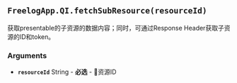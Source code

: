 ## `FreelogApp.QI.fetchSubResource(resourceId)`
获取presentable的子资源的数据内容；同时，可通过Response Header获取子资源的ID和token。
### Arguments 
- **`resourceId`** String - **必选** - 资源ID

